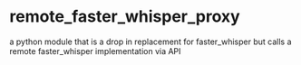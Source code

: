 # remote_faster_whisper_proxy
a python module that is a drop in replacement for faster_whisper but calls a remote faster_whisper implementation via API
